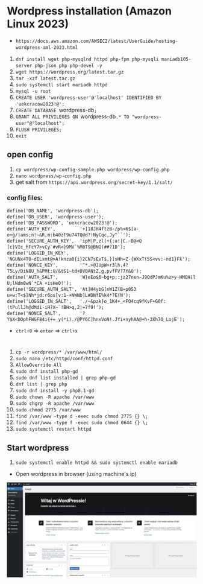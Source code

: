# Wordpress installation (Amazon Linux 2023)
* `https://docs.aws.amazon.com/AWSEC2/latest/UserGuide/hosting-wordpress-aml-2023.html`

1. `dnf install wget php-mysqlnd httpd php-fpm php-mysqli mariadb105-server php-json php php-devel -y`
2. `wget https://wordpress.org/latest.tar.gz`
3. `tar -xzf latest.tar.gz`
4. `sudo systemctl start mariadb httpd`
5. `mysql -u root`
6. `CREATE USER 'wordpress-user'@'localhost' IDENTIFIED BY 'uekcracow2023!@';`
7. `CREATE DATABASE `wordpress-db`;`
8. `GRANT ALL PRIVILEGES ON `wordpress-db`.* TO "wordpress-user"@"localhost";`
9. `FLUSH PRIVILEGES;`
10. `exit`

## open config
1. `cp wordpress/wp-config-sample.php wordpress/wp-config.php`
2. `nano wordpress/wp-config.php`
3. get salt from `https://api.wordpress.org/secret-key/1.1/salt/`
### config files:
```
define('DB_NAME', 'wordpress-db');
define('DB_USER', 'wordpress-user');
define('DB_PASSWORD', 'uekcracow2023!@');
define('AUTH_KEY',         '+]18JH4ftzB-/p%<6$[a-o+g/|ams;n!~&R,m:b40zF9u74TQ@d?!NyCqc,Jy^``');
define('SECURE_AUTH_KEY',  'ipM|P,zl(+{:a!|C.~B@<Q [c}VIc_hFcY7>vCy`#vR<}9MV`%M0T9@BNG(##?1D');
define('LOGGED_IN_KEY',    'NGUNx4T0~dELxmt@>A!knza0{i}2CN7sEvT$,}]sHh=Z-{WXxT(5S<vv:-nd1}Fk');
define('NONCE_KEY',        '^*.>@JUpW+r3lh.4?T5Ly/DiN8U_h&PMt:U/&tS1~td+DVOANtZ,g,pvfFV?7Y&Q');
define('AUTH_SALT',        'W}eEo$6~bg+p;:jz27nen~J9QdPJmKu%z>y-HMOH)l U;lNdm8wN`*CA +isHe0!');
define('SECURE_AUTH_SALT', 'At]H4ybG[nW1Z(B=p0S3 u+w:T<$]Nh*jd:r6os[v:1-+NWNb]L#DNfE%k4*?E(N');
define('LOGGED_IN_SALT',   './~&pzk}o_1K4+_<FO4cq9fKvF+G0f:(tPullJh@dMdi-iH?X~`!BH>q,2|=7f9!');
define('NONCE_SALT',       '?Y$X<DOphFW&F84i{+=_y(*i)./@PY6C]hnxVoN!.JYi+nyhAA@+h-3Xh7O_LojE');
```

* `ctrl+0` => `enter` => `ctrl+x`

#
1. `cp -r wordpress/* /var/www/html/`
2. `sudo nano /etc/httpd/conf/httpd.conf`
3. `AllowOverride All`
4. `sudo dnf install php-gd`
5. `sudo dnf list installed | grep php-gd`
6. `dnf list | grep php`
7. `sudo dnf install -y php8.1-gd`
8. `sudo chown -R apache /var/www`
9. `sudo chgrp -R apache /var/www`
10. `sudo chmod 2775 /var/www`
11. `find /var/www -type d -exec sudo chmod 2775 {} \;`
12. `find /var/www -type f -exec sudo chmod 0644 {} \;`
13. `sudo systemctl restart httpd`

## Start wordpress
1. `sudo systemctl enable httpd && sudo systemctl enable mariadb`

* Open wordpress in browser (using machine's ip)



![Alt text](image.png)
